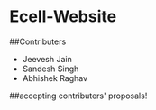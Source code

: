 # Ecell-Website



##Contributers 
* Jeevesh Jain
* Sandesh Singh
* Abhishek Raghav


##accepting contributers' proposals!
